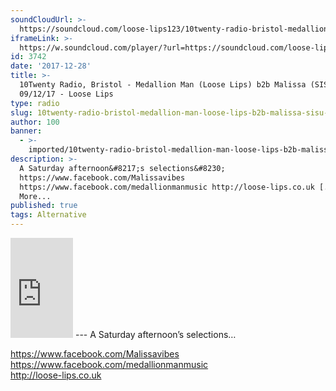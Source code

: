 ```yaml
---
soundCloudUrl: >-
  https://soundcloud.com/loose-lips123/10twenty-radio-bristol-medallion-man-loose-lips-b2b-malissa-sisu-091217
iframeLink: >-
  https://w.soundcloud.com/player/?url=https://soundcloud.com/loose-lips123/10twenty-radio-bristol-medallion-man-loose-lips-b2b-malissa-sisu-091217&color=00aabb&auto_play=false&hide_related=false&show_comments=true&show_user=true&show_reposts=false
id: 3742
date: '2017-12-28'
title: >-
  10Twenty Radio, Bristol - Medallion Man (Loose Lips) b2b Malissa (SISU) -
  09/12/17 - Loose Lips
type: radio
slug: 10twenty-radio-bristol-medallion-man-loose-lips-b2b-malissa-sisu-09-12-17
author: 100
banner:
  - >-
    imported/10twenty-radio-bristol-medallion-man-loose-lips-b2b-malissa-sisu-09-12-17/image3742.jpeg
description: >-
  A Saturday afternoon&#8217;s selections&#8230;
  https://www.facebook.com/Malissavibes
  https://www.facebook.com/medallionmanmusic http://loose-lips.co.uk [...]Read
  More...
published: true
tags: Alternative
---
```

<iframe id="sc-widget" title="title" width="100" height="160" scrolling="no" frameborder="yes" allow="autoplay" src="https://w.soundcloud.com/player/?url=https://soundcloud.com/loose-lips123/10twenty-radio-bristol-medallion-man-loose-lips-b2b-malissa-sisu-091217&amp;color=00aabb&amp;auto_play=false&amp;hide_related=false&amp;show_comments=true&amp;show_user=true&amp;show_reposts=false"></iframe>
---
A Saturday afternoon’s selections…

https://www.facebook.com/Malissavibes  
https://www.facebook.com/medallionmanmusic  
http://loose-lips.co.uk